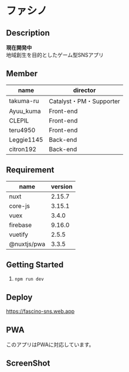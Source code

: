 # ファシノ

<!-- ![new_logo_192](https://user-images.githubusercontent.com/49429291/124390286-d1e66d80-dd25-11eb-9bc9-bfaf86b46637.png)-->

## Description
**現在開発中**<br>
地域創生を目的としたゲーム型SNSアプリ

## Member
| name | director |
| ------------- | ------------- |
| takuma-ru | Catalyst・PM・Supporter |
| Ayuu_kuma | Front-end |
| CLEPIL | Front-end |
| teru4950 | Front-end |
| Leggie1145 | Back-end |
| citron192 | Back-end |


## Requirement
| name | version |
| ------------- | ------------- |
| nuxt | 2.15.7 |
| core-js | 3.15.1 |
| vuex  | 3.4.0 |
| firebase | 9.16.0 |
| vuetify | 2.5.5 |
| @nuxtjs/pwa | 3.3.5 |

## Getting Started
1. `npm run dev`<br>

## Deploy
https://fascino-sns.web.app<br>

## PWA
このアプリはPWAに対応しています。

## ScreenShot


